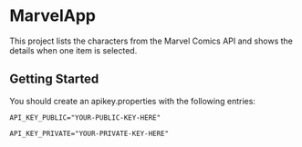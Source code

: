 # MarvelApp

This project lists the characters from the Marvel Comics API and shows the details when one item is selected.

## Getting Started

You should create an apikey.properties with the following entries:

```
API_KEY_PUBLIC="YOUR-PUBLIC-KEY-HERE"

API_KEY_PRIVATE="YOUR-PRIVATE-KEY-HERE"
```
